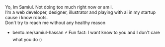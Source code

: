 Yo, Im Samiul.
Not doing too much right now or am i.   
I’m a web developer, designer, illustrator and playing with ai in my startup cause i know robots.   
Don't try to reach me without any healthy reason 
- bento.me/samiul-hassan
⚡ Fun fact: I want know to you and I don't care what you do :)

<!---
samiul-hassan/samiul-hassan is an ✨ alien ✨ repository because its `README.md` (this file) appears on your GitHub profile.
You can click the Preview link to take a look at your changes.
--->
